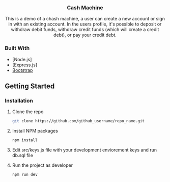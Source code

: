 <div id="top"></div>

<h3 align="center">Cash Machine</h3>

  <p align="center">
    This is a demo of a chash machine, a user can create a new account or sign in with an existing account.
    In the users profile, it's possible to deposit or withdraw debit funds, withdraw credit funds (which will create a credit debt), or pay your credit debt.
  </p>
</div>



### Built With


* [Node.js]
* [Express.js]
* [Bootstrap](https://getbootstrap.com)


<!-- GETTING STARTED -->
## Getting Started

### Installation

1. Clone the repo
   ```sh
   git clone https://github.com/github_username/repo_name.git
   ```
2. Install NPM packages
   ```sh
   npm install
   ```
4. Edit src/keys.js file with your development enviorement keys and run db.sql file

3. Run the project as developer
   ```sh
   npm run dev
   ```